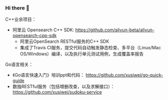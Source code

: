 ### Hi there 👋

<!--
**xusiwei/xusiwei** is a ✨ _special_ ✨ repository because its `README.md` (this file) appears on your GitHub profile.

Here are some ideas to get you started:

- 🔭 I’m currently working on ...
- 🌱 I’m currently learning ...
- 👯 I’m looking to collaborate on ...
- 🤔 I’m looking for help with ...
- 💬 Ask me about ...
- 📫 How to reach me: ...
- 😄 Pronouns: ...
- ⚡ Fun fact: ...
-->


C++业余项目：
- 阿里云 Opensearch C++ SDK: https://github.com/aliyun-beta/aliyun-opensearch-cpp-sdk
  - 阿里云OpenSearch RESTful服务的C++ SDK
  - 集成了Travis CI服务，提交代码自动触发静态检查、多平台（Linux/Mac OS/Windows）编译，以及执行单元测试用例，生成覆盖率报告

Go语言相关：
- 《Go语言快速入门》培训ppt和代码： https://github.com/xusiwei/go-quick-guide 
- 数独RESTful服务（包括增删改查，以及求解接口）： https://github.com/xusiwei/sudoku-service 


